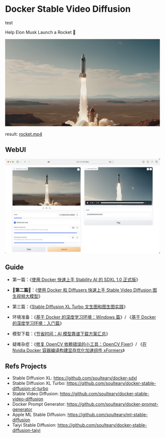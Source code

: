 # Docker Stable Video Diffusion

test

Help Elon Musk Launch a Rocket 🚀

![](./images/rocket.png)

result: [rocket.mp4](./images/rocket.mp4) 

## WebUI

![](./images/flying.jpg)


## Guide

- 第一篇：《[使用 Docker 快速上手 Stability AI 的 SDXL 1.0 正式版](https://zhuanlan.zhihu.com/p/646706041)》
- **🌟第二篇🌟**：《[使用 Docker 和 Diffusers 快速上手 Stable Video Diffusion 图生视频大模型](https://soulteary.com/2024/01/08/stable-video-diffusion-quick-start-with-docker-and-diffusers.html)》
- 第三篇：《[Stable Diffusion XL Turbo 文生图和图生图实践](https://soulteary.com/2024/01/13/stable-diffusion-xl-turbo-image-generation.html)》


- 环境准备：《[基于 Docker 的深度学习环境：Windows 篇](https://zhuanlan.zhihu.com/p/646758615)》/ 《[基于 Docker 的深度学习环境：入门篇](https://soulteary.com/2023/03/22/docker-based-deep-learning-environment-getting-started.html)》
- 模型下载：《[节省时间：AI 模型靠谱下载方案汇总](https://soulteary.com/2024/01/09/summary-of-reliable-download-solutions-for-ai-models.html)》
- 疑难杂症：《[修复 OpenCV 依赖错误的小工具：OpenCV Fixer](https://soulteary.com/2024/01/07/fix-opencv-dependency-errors-opencv-fixer.html)》/ 《[在 Nvidia Docker 容器编译构建显存优化加速组件 xFormers](https://soulteary.com/2024/01/12/xformers-source-code-compilation-with-nvidia-docker.html)》


## Refs Projects

- Stable Diffusion XL: https://github.com/soulteary/docker-sdxl
- Stable Diffusion XL Turbo: https://github.com/soulteary/docker-stable-diffusion-xl-turbo
- Stable Video Diffusion: https://github.com/soulteary/docker-stable-video-diffusion
- Docker Prompt Generator: https://github.com/soulteary/docker-prompt-generator
- Apple ML Stable Diffusion: https://github.com/soulteary/ml-stable-diffusion
- Taiyi Stable Diffusion: https://github.com/soulteary/docker-stable-diffusion-taiyi
